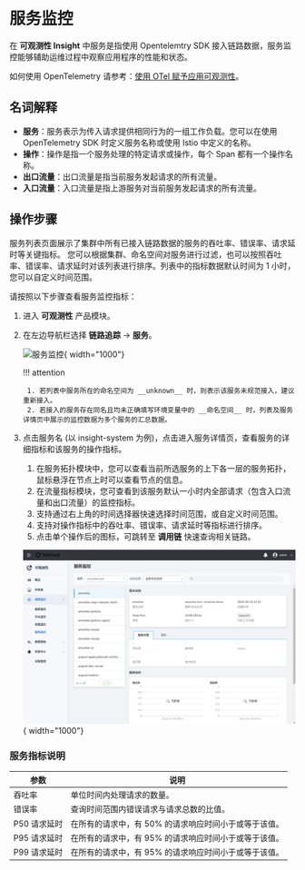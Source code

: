 # 服务监控

在 __可观测性 Insight__ 中服务是指使用 Opentelemtry SDK 接入链路数据，服务监控能够辅助运维过程中观察应用程序的性能和状态。

如何使用 OpenTelemetry 请参考：[使用 OTel 赋予应用可观测性](https://docs.daocloud.io/insight/user-guide/quickstart/otel/otel/)。

## 名词解释

- **服务**：服务表示为传入请求提供相同行为的一组工作负载。您可以在使用 OpenTelemetry SDK 时定义服务名称或使用 Istio 中定义的名称。
- **操作**：操作是指一个服务处理的特定请求或操作，每个 Span 都有一个操作名称。
- **出口流量**：出口流量是指当前服务发起请求的所有流量。
- **入口流量**：入口流量是指上游服务对当前服务发起请求的所有流量。

## 操作步骤

服务列表页面展示了集群中所有已接入链路数据的服务的吞吐率、错误率、请求延时等关键指标。
您可以根据集群、命名空间对服务进行过滤，也可以按照吞吐率、错误率、请求延时对该列表进行排序。列表中的指标数据默认时间为 1 小时，您可以自定义时间范围。

请按照以下步骤查看服务监控指标：

1. 进入 __可观测性__ 产品模块。

2. 在左边导航栏选择 __链路追踪__ -> __服务__。

    ![服务监控](https://docs.daocloud.io/daocloud-docs-images/docs/zh/docs/insight/images/service00.png){ width="1000"}

    !!! attention

        1. 若列表中服务所在的命名空间为 __unknown__ 时，则表示该服务未规范接入，建议重新接入。
        2. 若接入的服务存在同名且均未正确填写环境变量中的 __命名空间__ 时，列表及服务详情页中展示的监控数据为多个服务的汇总数据。

3. 点击服务名 (以 insight-system 为例)，点击进入服务详情页，查看服务的详细指标和该服务的操作指标。

    1. 在服务拓扑模块中，您可以查看当前所选服务的上下各一层的服务拓扑，鼠标悬浮在节点上时可以查看节点的信息。
    2. 在流量指标模块，您可查看到该服务默认一小时内全部请求（包含入口流量和出口流量）的监控指标。
    3. 支持通过右上角的时间选择器快速选择时间范围，或自定义时间范围。
    4. 支持对操作指标中的吞吐率、错误率、请求延时等指标进行排序。
    5. 点击单个操作后的图标，可跳转至 __调用链__ 快速查询相关链路。

    ![服务监控](../../images/service01.png){ width="1000"}

### 服务指标说明

| 参数     | 说明                                     |
| -------- | ---------------------------------------- |
| 吞吐率   | 单位时间内处理请求的数量。               |
| 错误率   | 查询时间范围内错误请求与请求总数的比值。 |
| P50 请求延时 | 在所有的请求中，有 50% 的请求响应时间小于或等于该值。 |
| P95 请求延时 | 在所有的请求中，有 95% 的请求响应时间小于或等于该值。 |
| P99 请求延时 | 在所有的请求中，有 95% 的请求响应时间小于或等于该值。 |

